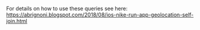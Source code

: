 For details on how to use these queries see here:
https://abrignoni.blogspot.com/2018/08/ios-nike-run-app-geolocation-self-join.html
